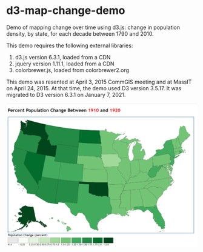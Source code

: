 # d3-map-change-demo
Demo of mapping change over time using d3.js: change in population density, by state, for each decade between 1790 and 2010.

This demo requires the following external libraries:
  1. d3.js version 6.3.1, loaded from a CDN
  2. jquery version 1.11.1, loaded from a CDN
  3. colorbrewer.js, loaded from colorbrewer2.org

This demo was resented at April 3, 2015 CommGIS meeting and at MassIT on April 24, 2015.
At that time, the demo used D3 version 3.5.17. It was migrated to D3 version 6.3.1 on January 7, 2021.


<img src="img/d3-map-change-demo.png"/>
